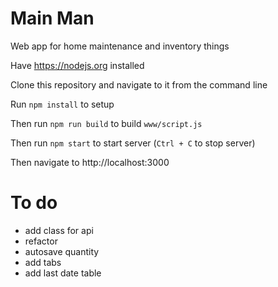 # Main Man

Web app for home maintenance and inventory things

Have https://nodejs.org installed

Clone this repository and navigate to it from the command line

Run `npm install` to setup

Then run `npm run build` to build `www/script.js`

Then run `npm start` to start server (`Ctrl + C` to stop server)

Then navigate to http://localhost:3000

# To do

* add class for api
* refactor
* autosave quantity
* add tabs
* add last date table
